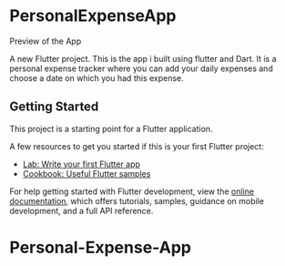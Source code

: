 # PersonalExpenseApp
Preview of the App


A new Flutter project.
This is the app i built using flutter and Dart. It is a personal expense tracker where you can add your daily expenses and choose a date on which you had this expense.

## Getting Started

This project is a starting point for a Flutter application.

A few resources to get you started if this is your first Flutter project:

- [Lab: Write your first Flutter app](https://docs.flutter.dev/get-started/codelab)
- [Cookbook: Useful Flutter samples](https://docs.flutter.dev/cookbook)

For help getting started with Flutter development, view the
[online documentation](https://docs.flutter.dev/), which offers tutorials,
samples, guidance on mobile development, and a full API reference.
# Personal-Expense-App

